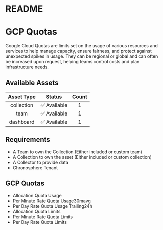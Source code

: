 
README
======

# GCP Quotas


Google Cloud Quotas are limits set on the usage of various resources and services to help manage capacity, ensure fairness, and protect against unexpected spikes in usage. They can be regional or global and can often be increased upon request, helping teams control costs and plan infrastructure needs.
## Available Assets

|Asset Type|Status|Count|
| :---: | :---: | :---: |
|collection|✅ Available|1|
|team|✅ Available|1|
|dashboard|✅ Available|1|

## Requirements

- A Team to own the Collection (Either included or custom team)
- A Collection to own the asset (Either included or custom collection)
- A Collector to provide data
- Chronosphere Tenant

## GCP Quotas

- Allocation Quota Usage
- Per Minute Rate Quota Usage30mavg
- Per Day Rate Quota Usage Trailing24h
- Allocation Quota Limits
- Per Minute Rate Quota Limits
- Per Day Rate Quota Limits

